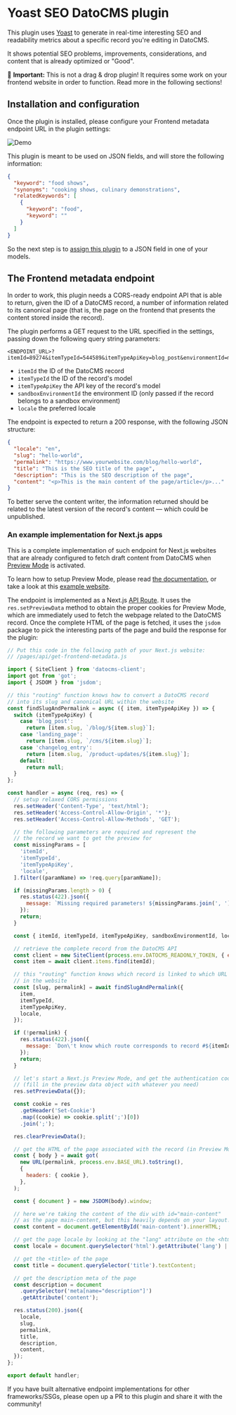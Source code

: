 # Yoast SEO DatoCMS plugin

This plugin uses [Yoast](https://github.com/Yoast/javascript/tree/master/packages/yoastseo) to generate in real-time interesting SEO and readability metrics about a specific record you're editing in DatoCMS.

It shows potential SEO problems, improvements, considerations, and content that is already optimized or "Good".

🚨 **Important:** This is not a drag & drop plugin! It requires some work on your frontend website in order to function. Read more in the following sections!

## Installation and configuration

Once the plugin is installed, please configure your Frontend metadata endpoint URL in the plugin settings:

![Demo](https://raw.githubusercontent.com/datocms/plugins/master/yoast-seo/docs/settings.png)

This plugin is meant to be used on JSON fields, and will store the following information:

```json
{
  "keyword": "food shows",
  "synonyms": "cooking shows, culinary demonstrations",
  "relatedKeywords": [
    {
      "keyword": "food",
      "keyword": ""
    }
  ]
}
```

So the next step is to [assign this plugin](https://www.datocms.com/docs/plugins/install/#assigning-a-plugin-to-a-field) to a JSON field in one of your models.

## The Frontend metadata endpoint

In order to work, this plugin needs a CORS-ready endpoint API that is able to return, given the ID of a DatoCMS record, a number of information related to its canonical page (that is, the page on the frontend that presents the content stored inside the record).

The plugin performs a GET request to the URL specified in the settings, passing down the following query string parameters:

```
<ENDPOINT_URL>?itemId=89274&itemTypeId=544589&itemTypeApiKey=blog_post&environmentId=main&locale=en
```

- `itemId` the ID of the DatoCMS record
- `itemTypeId` the ID of the record's model
- `itemTypeApiKey` the API key of the record's model
- `sandboxEnvironmentId` the environment ID (only passed if the record belongs to a sandbox environment)
- `locale` the preferred locale

The endpoint is expected to return a 200 response, with the following JSON structure:

```json
{
  "locale": "en",
  "slug": "hello-world",
  "permalink": "https://www.yourwebsite.com/blog/hello-world",
  "title": "This is the SEO title of the page",
  "description": "This is the SEO description of the page",
  "content": "<p>This is the main content of the page/article</p>..."
}
```

To better serve the content writer, the information returned should be related to the latest version of the record's content — which could be unpublished.

### An example implementation for Next.js apps

This is a complete implementation of such endpoint for Next.js websites that are already configured to fetch draft content from DatoCMS when [Preview Mode](https://nextjs.org/docs/advanced-features/preview-mode) is activated.

To learn how to setup Preview Mode, please read [the documentation](https://www.datocms.com/docs/next-js/setting-up-next-js-preview-mode), or take a look at this [example website](https://github.com/datocms/nextjs-demo/tree/master).

The endpoint is implemented as a Next.js [API Route](https://nextjs.org/docs/api-routes/introduction). It uses the `res.setPreviewData` method to obtain the proper cookies for Preview Mode, which are immediately used to fetch the webpage related to the DatoCMS record. Once the complete HTML of the page is fetched, it uses the `jsdom` package to pick the interesting parts of the page and build the response for the plugin:

```js
// Put this code in the following path of your Next.js website:
// /pages/api/get-frontend-metadata.js

import { SiteClient } from 'datocms-client';
import got from 'got';
import { JSDOM } from 'jsdom';

// this "routing" function knows how to convert a DatoCMS record
// into its slug and canonical URL within the website
const findSlugAndPermalink = async ({ item, itemTypeApiKey }) => {
  switch (itemTypeApiKey) {
    case 'blog_post':
      return [item.slug, `/blog/${item.slug}`];
    case 'landing_page':
      return [item.slug, `/cms/${item.slug}`];
    case 'changelog_entry':
      return [item.slug, `/product-updates/${item.slug}`];
    default:
      return null;
  }
};

const handler = async (req, res) => {
  // setup relaxed CORS permissions
  res.setHeader('Content-Type', 'text/html');
  res.setHeader('Access-Control-Allow-Origin', '*');
  res.setHeader('Access-Control-Allow-Methods', 'GET');

  // the following parameters are required and represent the
  // the record we want to get the preview for
  const missingParams = [
    'itemId',
    'itemTypeId',
    'itemTypeApiKey',
    'locale',
  ].filter((paramName) => !req.query[paramName]);

  if (missingParams.length > 0) {
    res.status(422).json({
      message: `Missing required parameters! ${missingParams.join(', ')}`,
    });
    return;
  }

  const { itemId, itemTypeId, itemTypeApiKey, sandboxEnvironmentId, locale } = req.query;

  // retrieve the complete record from the DatoCMS API
  const client = new SiteClient(process.env.DATOCMS_READONLY_TOKEN, { environment: sandboxEnvironmentId });
  const item = await client.items.find(itemId);

  // this "routing" function knows which record is linked to which URL
  // in the website
  const [slug, permalink] = await findSlugAndPermalink({
    item,
    itemTypeId,
    itemTypeApiKey,
    locale,
  });

  if (!permalink) {
    res.status(422).json({
      message: `Don\'t know which route corresponds to record #${itemId}!`,
    });
    return;
  }

  // let's start a Next.js Preview Mode, and get the authentication cookies
  // (fill in the preview data object with whatever you need)
  res.setPreviewData({});

  const cookie = res
    .getHeader('Set-Cookie')
    .map((cookie) => cookie.split(';')[0])
    .join(';');

  res.clearPreviewData();

  // get the HTML of the page associated with the record (in Preview Mode)
  const { body } = await got(
    new URL(permalink, process.env.BASE_URL).toString(),
    {
      headers: { cookie },
    },
  );

  const { document } = new JSDOM(body).window;

  // here we're taking the content of the div with id="main-content"
  // as the page main-content, but this heavily depends on your layout!
  const content = document.getElementById('main-content').innerHTML;

  // get the page locale by looking at the "lang" attribute on the <html> tag
  const locale = document.querySelector('html').getAttribute('lang') || 'en';

  // get the <title> of the page
  const title = document.querySelector('title').textContent;

  // get the description meta of the page
  const description = document
    .querySelector('meta[name="description"]')
    .getAttribute('content');

  res.status(200).json({
    locale,
    slug,
    permalink,
    title,
    description,
    content,
  });
};

export default handler;
```

If you have built alternative endpoint implementations for other frameworks/SSGs, please open up a PR to this plugin and share it with the community!
